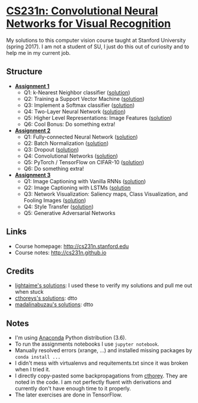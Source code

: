 # [CS231n: Convolutional Neural Networks for Visual Recognition](http://cs231n.stanford.edu)

My solutions to this computer vision course taught at Stanford University (spring 2017).
I am not a student of SU, I just do this out of curiosity and to help me in my current job.

## Structure

* [**Assignment 1**](http://cs231n.github.io/assignments2017/assignment1)
    - Q1: k-Nearest Neighbor classifier ([solution](https://gitlab.com/me-learnz/CS231n/blob/master/assignment1/knn.ipynb))
    - Q2: Training a Support Vector Machine ([solution](https://gitlab.com/me-learnz/CS231n/blob/master/assignment1/svm.ipynb))
    - Q3: Implement a Softmax classifier ([solution](https://gitlab.com/me-learnz/CS231n/blob/master/assignment1/softmax.ipynb))
    - Q4: Two-Layer Neural Network ([solution](https://gitlab.com/me-learnz/CS231n/blob/master/assignment1/two_layer_net.ipynb))
    - Q5: Higher Level Representations: Image Features ([solution](https://gitlab.com/me-learnz/CS231n/blob/master/assignment1/features.ipynb))
    - Q6: Cool Bonus: Do something extra!
* [**Assignment 2**](http://cs231n.github.io/assignments2017/assignment2)
    - Q1: Fully-connected Neural Network ([solution](https://gitlab.com/me-learnz/CS231n/blob/master/assignment2/FullyConnectedNets.ipynb))
    - Q2: Batch Normalization ([solution](https://gitlab.com/me-learnz/CS231n/blob/master/assignment2/BatchNormalization.ipynb))
    - Q3: Dropout ([solution](https://gitlab.com/me-learnz/CS231n/blob/master/assignment2/Dropout.ipynb))
    - Q4: Convolutional Networks ([solution](https://gitlab.com/me-learnz/CS231n/blob/master/assignment2/ConvolutionalNetworks.ipynb))
    - Q5: PyTorch / TensorFlow on CIFAR-10 ([solution](https://gitlab.com/me-learnz/CS231n/blob/master/assignment2/TensorFlow.ipynb))
    - Q6: Do something extra!
* [**Assignment 3**](http://cs231n.github.io/assignments2017/assignment3)
    - Q1: Image Captioning with Vanilla RNNs ([solution](https://gitlab.com/me-learnz/CS231n/blob/master/assignment3/RNN_Captioning.ipynb))
    - Q2: Image Captioning with LSTMs ([solution](https://gitlab.com/me-learnz/CS231n/blob/master/assignment3/LSTM_Captioning.ipynb)
    - Q3: Network Visualization: Saliency maps, Class Visualization, and Fooling Images ([solution](https://gitlab.com/me-learnz/CS231n/blob/master/assignment3/NetworkVisualization-TensorFlow.ipynb))
    - Q4: Style Transfer ([solution](https://gitlab.com/me-learnz/CS231n/blob/master/assignment3/StyleTransfer-TensorFlow.ipynb))
    - Q5: Generative Adversarial Networks
    
## Links

* Course homepage: http://cs231n.stanford.edu
* Course notes: http://cs231n.github.io

## Credits

* [lightaime's solutions](https://github.com/lightaime/cs231n): I used these to verify my solutions and pull me out when stuck
* [cthoreys's solutions](https://github.com/cthorey/CS231): dtto
* [madalinabuzau's solutions](https://github.com/madalinabuzau/CS231n-Convolutional-Neural-Networks-for-Visual-Recognition): dtto

## Notes

* I'm using [Anaconda](https://www.anaconda.com/distribution/) Python distribution (3.6).
* To run the assignments notebooks I use `jupyter notebook`.
* Manually resolved errors (xrange, ...) and installed missing packages by `conda install ...`
* I didn't mess with virtualenvs and requitements.txt since it was broken when I tried it.
* I directly copy-pasted some backpropagations from [cthorey](https://github.com/cthorey/CS231).
They are noted in the code.
I am not perfectly fluent with derivations and currently don't have enough time to it properly.
* The later exercises are done in TensorFlow.

